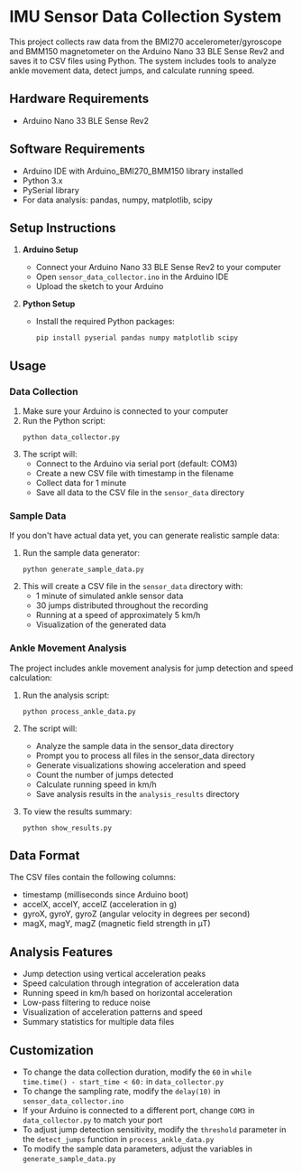 # IMU Sensor Data Collection System

This project collects raw data from the BMI270 accelerometer/gyroscope and BMM150 magnetometer on the Arduino Nano 33 BLE Sense Rev2 and saves it to CSV files using Python. The system includes tools to analyze ankle movement data, detect jumps, and calculate running speed.

## Hardware Requirements

- Arduino Nano 33 BLE Sense Rev2

## Software Requirements

- Arduino IDE with Arduino_BMI270_BMM150 library installed
- Python 3.x
- PySerial library
- For data analysis: pandas, numpy, matplotlib, scipy

## Setup Instructions

1. **Arduino Setup**
   - Connect your Arduino Nano 33 BLE Sense Rev2 to your computer
   - Open `sensor_data_collector.ino` in the Arduino IDE
   - Upload the sketch to your Arduino

2. **Python Setup**
   - Install the required Python packages:
     ```
     pip install pyserial pandas numpy matplotlib scipy
     ```

## Usage

### Data Collection

1. Make sure your Arduino is connected to your computer
2. Run the Python script:
   ```
   python data_collector.py
   ```
3. The script will:
   - Connect to the Arduino via serial port (default: COM3)
   - Create a new CSV file with timestamp in the filename
   - Collect data for 1 minute
   - Save all data to the CSV file in the `sensor_data` directory

### Sample Data

If you don't have actual data yet, you can generate realistic sample data:

1. Run the sample data generator:
   ```
   python generate_sample_data.py
   ```
2. This will create a CSV file in the `sensor_data` directory with:
   - 1 minute of simulated ankle sensor data
   - 30 jumps distributed throughout the recording
   - Running at a speed of approximately 5 km/h
   - Visualization of the generated data

### Ankle Movement Analysis

The project includes ankle movement analysis for jump detection and speed calculation:

1. Run the analysis script:
   ```
   python process_ankle_data.py
   ```
2. The script will:
   - Analyze the sample data in the sensor_data directory
   - Prompt you to process all files in the sensor_data directory
   - Generate visualizations showing acceleration and speed
   - Count the number of jumps detected
   - Calculate running speed in km/h
   - Save analysis results in the `analysis_results` directory

3. To view the results summary:
   ```
   python show_results.py
   ```

## Data Format

The CSV files contain the following columns:
- timestamp (milliseconds since Arduino boot)
- accelX, accelY, accelZ (acceleration in g)
- gyroX, gyroY, gyroZ (angular velocity in degrees per second)
- magX, magY, magZ (magnetic field strength in μT)

## Analysis Features

- Jump detection using vertical acceleration peaks
- Speed calculation through integration of acceleration data
- Running speed in km/h based on horizontal acceleration
- Low-pass filtering to reduce noise
- Visualization of acceleration patterns and speed
- Summary statistics for multiple data files

## Customization

- To change the data collection duration, modify the `60` in `while time.time() - start_time < 60:` in `data_collector.py`
- To change the sampling rate, modify the `delay(10)` in `sensor_data_collector.ino`
- If your Arduino is connected to a different port, change `COM3` in `data_collector.py` to match your port
- To adjust jump detection sensitivity, modify the `threshold` parameter in the `detect_jumps` function in `process_ankle_data.py`
- To modify the sample data parameters, adjust the variables in `generate_sample_data.py` 